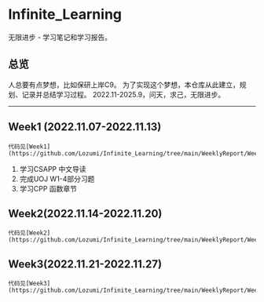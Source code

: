 # Infinite_Learning
无限进步 - 学习笔记和学习报告。

## 总览
人总要有点梦想，比如保研上岸C9。
为了实现这个梦想，本仓库从此建立，规划、记录并总结学习过程。
2022.11-2025.9，问天，求己，无限进步。
***
## Week1 (2022.11.07-2022.11.13)
	代码见[Week1](https://github.com/Lozumi/Infinite_Learning/tree/main/WeeklyReport/Week1)
1. 学习CSAPP 中文导读
2. 完成UOJ W1-4部分习题
3. 学习CPP 函数章节
## Week2(2022.11.14-2022.11.20)
	代码见[Week2](https://github.com/Lozumi/Infinite_Learning/tree/main/WeeklyReport/Week2)
## Week3(2022.11.21-2022.11.27)
	代码见[Week3](https://github.com/Lozumi/Infinite_Learning/tree/main/WeeklyReport/Week3)
